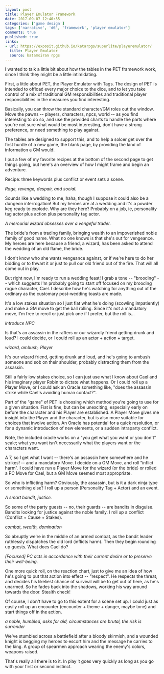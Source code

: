 ```yaml
---
layout: post
title: Player Emulator Framework
date: 2017-09-07 12:40:55
categories: ['game design']
tags: ['narrative', 'd6', 'framework', 'player emulator']
comments: true
published: true
links:
- url: https://exposit.github.io/katarpgs/superlite/playeremulator/
  title: Player Emulator
  source: katamoiran rpgs
---
```


I wanted to talk a little bit about how the tables in the PET framework work, since I think they might be a little intimidating.

First, a little about PET, the Player Emulator with Tags. The design of PET is intended to offload every major choice to the dice, and to let you take control of a mix of traditional GM responsibilities and traditional player responsibilities in the measures you find interesting.

Basically, you can throw the standard character/GM roles out the window. Move the pawns -- players, characters, npcs, world -- as you find interesting to do so, and use the provided charts to handle the parts where you're not sure what would be most interesting, don't have a strong preference, or need something to play against.

The tables are designed to support this, and to help a soloer get over the first hurdle of a new game, the blank page, by providing the kind of information a GM would.

I put a few of my favorite recipes at the bottom of the second page to get things going, but here's an overview of how I might frame and begin an adventure.

Recipe: three keywords plus conflict or event sets a scene.

_Rage, revenge, despair, and social._

Sounds like a wedding to me, haha, though I suppose it could also be a dungeon interrogation! But my heroes are at a wedding and it's a powder keg ready to explode. Why are they here? Probably on a job, ie, personality tag actor plus action plus personality tag actor.

_A mercurial wizard obsesses over a vengeful trader._

The bride's from a trading family, bringing wealth to an impoverished noble family of good name. What no one knows is that she's out for vengeance. My heroes are here because a friend, a wizard, has been asked to attend the wedding of an old flame, the bride.

I don't know who she wants vengeance against, or if we're here to do her bidding or to thwart it or just to pull our old friend out of the fire. That will all come out in play.

But right now, I'm ready to run a wedding feast! I grab a tone -- "brooding" -- which suggests I'm probably going to start off focused on my brooding rogue character, Cael. I describe how he's watching for anything out of the ordinary as the customary post-wedding toasts are made.

It's a low stakes situation so I just fiat what he's doing (scowling impatiently) and make a GM move to get the ball rolling. Since it's not a mandatory move, I'm free to reroll or just pick one if I prefer, but the roll is...

_introduce NPC_

Is that's an assassin in the rafters or our wizardly friend getting drunk and loud? I could decide, or I could roll up an actor + action + target.

_wizard, ambush, Player_

It's our wizard friend, getting drunk and loud, and he's going to ambush someone and sob on their shoulder, probably distracting them from the assassin.

Still a fairly low stakes choice, so I can just use what I know about Cael and his imaginary player Robin to dictate what happens. Or I could roll up a Player Move, or I could ask an Oracle something like, "does the assassin strike while Cael's avoiding human contact?".

Part of the "game" of PET is choosing which method you're going to use for a given situation. Fiat is fine, but can be unexciting, especially early on before the character and his Player are established. A Player Move gives me insight into the Player and the character, but is also more suitable for choices that involve action. An Oracle has potential for a quick resolution, or for a dynamic introduction of new elements, or a sudden intraparty conflict.

Note, the included oracle works on a "you get what you want or you don't" scale; what you want isn't necessarily what the players want or the characters want.

A 7, so I get what I want -- there's an assassin here somewhere and he strikes! -- and a mandatory Move. I decide on a GM Move, and roll "inflict harm". I could have run a Player Move for the wizard (or the bride) or rolled a PC Move for Cael, but a GM Move seemed most appropriate.

So who is inflicting harm? Obviously, the assassin, but is it a dark ninja type or something else? I roll up a person (Personality Tag + Actor) and an event.

_A smart bandit, justice._

So some of the party guests -- no, their guards -- are bandits in disguise. Bandits looking for justice against the noble family. I roll up a conflict (Conflict + Cause + Stakes).

_combat, wealth, domination_

So abruptly we're in the middle of an armed combat, as the bandit leader ruthlessly dispatches the old lord (inflicts harm). Then they begin rounding up guests. What does Cael do?

_[Focused] PC acts in accordance with their current desire or to preserve their well-being._

One more quick roll, on the reaction chart, just to give me an idea of how he's going to put that action into effect -- "respect". He respects the threat, and decides his likeliest chance of survival will be to get out of here, as he's unarmed. So he fades back into the shadows, working his way around towards the door. Stealth check!

Of course, I don't have to go to this extent for a scene set up. I could just as easily roll up an encounter (encounter + theme + danger, maybe tone) and start things off in the action.

_a noble, humbled, asks for aid, circumstances are brutal, the risk is surrender_

We've stumbled across a battlefield after a bloody skirmish, and a wounded knight is begging my heroes to escort him and the message he carries to the king. A group of spearmen approach wearing the enemy's colors, weapons raised.

That's really all there is to it. In play it goes very quickly as long as you go with your first or second instinct.
